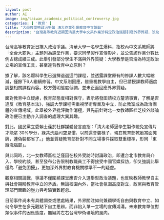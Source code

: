 ```yaml
---
layout: post
author: AI
image: img/taiwan_academic_political_controversy.jpg
categories: [ '教育' ]
title: "大學教學捲政治爭議 清大作業引爆教育中立論戰"
description: "台灣高等教育近期因清華大學中文系作業涉特定政治議題引發外界質疑，涉及教師教學自主與教育中立原則衝突。事件遭政界、教育部及社會高度關注，爭議持續延燒，凸顯學術自由與多元思辨間的張力。"
---
```

台灣高等教育近日捲入政治爭議。清華大學一名學生爆料，指校內中文系教師將「全台大罷免」主題列為課堂作業，要求同學製作宣傳影片，並公告該作業分數比例占總成績三成。此舉引發部分學生不滿與外界質疑：大學教學是否淪為特定政治立場的宣傳工具，甚至違背教育中立原則？

據了解，該名爆料學生已選擇退選這門課程，並透露課堂原有的修課人數大幅縮減，僅餘下6人繼續修習。中文系則回應，雖重視教學自主，但已請授課教師適度調整相關課程內容。校方聲明態度低調，並未正面回應外界質疑。

面對教育中立疑慮，教育部態度相對保守，表示將發函請校方釐清事實，了解是否違反《教育基本法》，強調大學課程需重視學術專業及中立，防止教室成為政治團體的宣傳場域。此舉被外界批評動作消極，與先前針對北一女教師區桂芝校外談論政治便已主動介入調查的處理大異其趣。

對此，國民黨立委賴士葆於社群媒體發言直指：「清大老師逼學生製作罷免宣傳片才能拿 30%學分，綠共洗腦司空見慣，以前還會裝樣子，現在教育部乾脆當面摊牌，連偽裝都省了。」他並質疑教育部針對不同立場事件採取雙重標準，形同「東廠洗腦部」。

與此同時，北一女教師區桂芝僅因在校外受訪時討論政治，即遭台北市教育局介入、學校約談，甚至發布公告限制教職員工不得接受中國官媒採訪，卻又強調此舉僅為「避免困擾」，更加深外界對教育機關標準不一的疑慮。

觀察相關論戰，爭議不僅圍繞課堂應否介入選舉型政治議題，也反映教師教學自主與社會期盼教育中立的矛盾。無論校園內外，當社會氛圍高度對立，政黨與教育管理部門面臨的壓力與考驗實難輕忽。

目前事件尚未有具體調查或懲處結果，外界關注如何兼顧學術自由與教育中立、如何令學生在多元觀點下自主思辨，而非陷入單一立場的宣傳鴻溝。未來教育單位對類似事件的因應態度，無疑將左右台灣學術環境的風向。